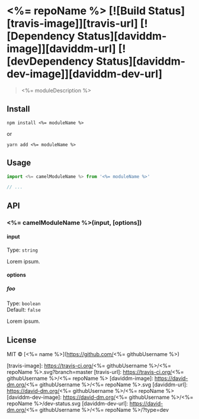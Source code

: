 # <%= repoName %> [![Build Status][travis-image]][travis-url] [![Dependency Status][daviddm-image]][daviddm-url] [![devDependency Status][daviddm-dev-image]][daviddm-dev-url]

> <%= moduleDescription %>


## Install

```
npm install <%= moduleName %>
```
or
```
yarn add <%= moduleName %>
```


## Usage

```js
import <%= camelModuleName %> from '<%= moduleName %>'

// ...
```


## API

### <%= camelModuleName %>(input, [options])

#### input

Type: `string`

Lorem ipsum.

#### options

##### foo

Type: `boolean`<br>
Default: `false`

Lorem ipsum.


## License

MIT © [<%= name %>](https://github.com/<%= githubUsername %>)


[travis-image]: https://travis-ci.org/<%= githubUsername %>/<%= repoName %>.svg?branch=master
[travis-url]: https://travis-ci.org/<%= githubUsername %>/<%= repoName %>
[daviddm-image]: https://david-dm.org/<%= githubUsername %>/<%= repoName %>.svg
[daviddm-url]: https://david-dm.org/<%= githubUsername %>/<%= repoName %>
[daviddm-dev-image]: https://david-dm.org/<%= githubUsername %>/<%= repoName %>/dev-status.svg
[daviddm-dev-url]: https://david-dm.org/<%= githubUsername %>/<%= repoName %>/?type=dev

